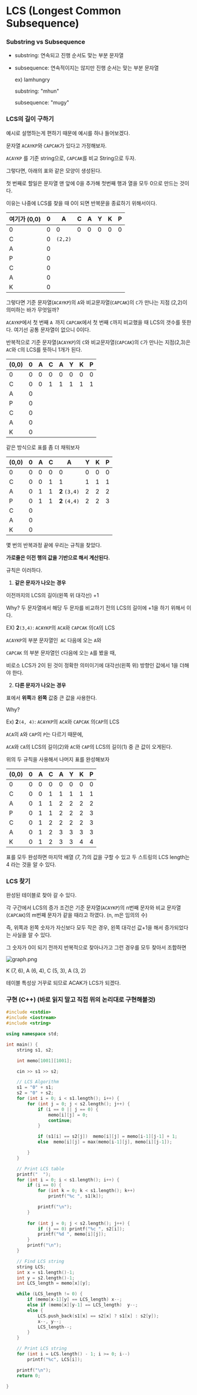 # LCS (Longest Common Subsequence)

### Substring vs Subsequence

- substring: 연속되고 진행 순서도 맞는 부분 문자열 

- subsequence: 연속적이지는 않지만 진행 순서는 맞는 부분 문자열

  ex) Iamhungry

   substring: "mhun"

  subsequence: "mugy"



### LCS의 길이 구하기

예시로 설명하는게 편하기 때문에 예시를 하나 들어보겠다. 

문자열 `ACAYKP`와 `CAPCAK`가 있다고 가정해보자.

 `ACAYKP` 를 기준 string으로, `CAPCAK`를  비교 String으로 두자. 

그렇다면, 아래의 표와 같은 모양이 생성된다. 

첫 번째로 할일은 문자열 맨 앞에 0을 추가해 첫번째 행과 열을 모두  0으로 만드는 것이다.

이유는 나중에 LCS를 찾을 때 0이 되면 반복문을 종료하기 위해서이다.

| 여기가 (0,0) | 0    | A       | C    | A    | Y    | K    | P    |
| ------------ | ---- | ------- | ---- | ---- | ---- | ---- | ---- |
| 0            | 0    | 0       | 0    | 0    | 0    | 0    | 0    |
| C            | 0    | `(2,2)` |      |      |      |      |      |
| A            | 0    |         |      |      |      |      |      |
| P            | 0    |         |      |      |      |      |      |
| C            | 0    |         |      |      |      |      |      |
| A            | 0    |         |      |      |      |      |      |
| K            | 0    |         |      |      |      |      |      |



그렇다면 기준 문자열(`ACAYKP`)의 `A`와 비교문자열(`CAPCAK`)의 `C`가 만나는 지점 (2,2)이 의미하는 바가 무엇일까? 

`ACAYKP`에서 첫 번째 `A `까지 `CAPCAK`에서 첫 번째 `C`까지 비교했을 때 LCS의 갯수를 뜻한다. 여기선 공통 문자열이 없으니 0이다.

반복적으로 기준 문자열(`ACAYKP`)의 `C`와 비교문자열(`CAPCAK`)의 `C`가 만나는 지점(2,3)은 `AC`와 `C`의 LCS를 뜻하니 1개가 된다.

| (0,0) | 0    | A    | C    | A    | Y    | K    | P    |
| ----- | ---- | ---- | ---- | ---- | ---- | ---- | ---- |
| 0     | 0    | 0    | 0    | 0    | 0    | 0    | 0    |
| C     | 0    | 0    | 1    | 1    | 1    | 1    | 1    |
| A     | 0    |      |      |      |      |      |      |
| P     | 0    |      |      |      |      |      |      |
| C     | 0    |      |      |      |      |      |      |
| A     | 0    |      |      |      |      |      |      |
| K     | 0    |      |      |      |      |      |      |



같은 방식으로 표를 좀 더 채워보자

| (0,0) | 0    | A    | C    | A             | Y    | K    | P    |
| ----- | ---- | ---- | ---- | ------------- | ---- | ---- | ---- |
| 0     | 0    | 0    | 0    | 0             | 0    | 0    | 0    |
| C     | 0    | 0    | 1    | 1             | 1    | 1    | 1    |
| A     | 0    | 1    | 1    | **2** `(3,4)` | 2    | 2    | 2    |
| P     | 0    | 1    | 1    | **2** `(4,4)` | 2    | 2    | 3    |
| C     | 0    |      |      |               |      |      |      |
| A     | 0    |      |      |               |      |      |      |
| K     | 0    |      |      |               |      |      |      |

몇 번의 반복과정 끝에 우리는 규칙을 찾았다. 

**가로줄은 이전 행의 값을 기반으로 해서 계산된다.** 

규칙은 이러하다.

1. **같은 문자가 나오는 경우**

 이전까지의 LCS의 길이(왼쪽 위 대각선) +1 

Why? 두 문자열에서 해당 두 문자를 비교하기 전의 LCS의 길이에 +1을 하기 위해서 이다. 

EX) **2**`(3,4)`: `ACAYKP`의 `ACA`와 `CAPCAK` 의`CA`의 LCS 

`ACAYKP`의 부분 문자열인` AC` 다음에 오는 `A`와 

`CAPCAK` 의 부분 문자열인  `C`다음에 오는 `A`를 봤을 때, 

비로소 LCS가 2이 된 것이 정확한 의미이기에 대각선(왼쪽 위) 방향인 값에서 1을 더해야 한다.



2. **다른 문자가 나오는 경우**

표에서 **위쪽**과 **왼쪽** 값중 큰 값을 사용한다. 

Why?

Ex) **2**`(4, 4)`:  `ACAYKP`의 `ACA`와 `CAPCAK` 의`CAP`의 LCS

`ACA`의 `A`와 `CAP`의 `P`는 다르기 때문에,

`ACA`와 `CA`의 LCS의 길이(2)와 `AC`와 `CAP`의 LCS의 길이(1) 중 큰 값이 오게된다. 



위의 두 규칙을 사용해서 나머지 표를 완성해보자

| (0,0) | 0    | A    | C    | A    | Y    | K    | P    |
| ----- | ---- | ---- | ---- | ---- | ---- | ---- | ---- |
| 0     | 0    | 0    | 0    | 0    | 0    | 0    | 0    |
| C     | 0    | 0    | 1    | 1    | 1    | 1    | 1    |
| A     | 0    | 1    | 1    | 2    | 2    | 2    | 2    |
| P     | 0    | 1    | 1    | 2    | 2    | 2    | 3    |
| C     | 0    | 1    | 2    | 2    | 2    | 2    | 3    |
| A     | 0    | 1    | 2    | 3    | 3    | 3    | 3    |
| K     | 0    | 1    | 2    | 3    | 3    | 4    | 4    |

표를 모두 완성하면 마지막 배열 (7, 7)의 값을 구할 수 있고 두 스트링의 LCS length는 4 라는 것을 알 수 있다.





### LCS 찾기

완성된 테이블로 찾아 갈 수 있다. 

각 구간에서 LCS의 증가 조건은 기준 문자열(`ACAYKP`)의 n번째 문자와 비교 문자열(`CAPCAK`)의 m번째 문자가 같을 때라고 하였다. (n, m은 임의의 수)

즉, 위쪽과 왼쪽 숫자가 자신보다 모두 작은 경우, 왼쪽 대각선 값+1을 해서 증가되었다는 사실을 알 수 있다. 

그 숫자가 0이 되기 전까지 반복적으로 찾아나가고 그런 경우를 모두 찾아서 조합하면

![graph.png](https://github.com/doooooooong/studyBoard/blob/master/algorithm/DP/images/LCS_string.png?raw=true)

K (7, 6), A (6, 4), C (5, 3), A (3, 2)

테이블 특성상 거꾸로 되므로 ACAK가 LCS가 되겠다.



### 구현 (C++) (바로 읽지 말고 직접 위의 논리대로 구현해볼것)

```c++
#include <cstdio>
#include <iostream>
#include <string>

using namespace std;

int main() {
    string s1, s2;

    int memo[1001][1001];

    cin >> s1 >> s2;

    // LCS Algorithm
    s1 = "0" + s1;
    s2 = "0" + s2;
    for (int i = 0; i < s1.length(); i++) {
        for (int j = 0; j < s2.length(); j++) {
            if (i == 0 || j == 0) {
                memo[i][j] = 0;
                continue;
            }

            if (s1[i] == s2[j])  memo[i][j] = memo[i-1][j-1] + 1;
            else  memo[i][j] = max(memo[i-1][j], memo[i][j-1]);

        }
    }

    // Print LCS table
    printf("  ");
    for (int i = 0; i < s1.length(); i++) {
        if (i == 0) {
            for (int k = 0; k < s1.length(); k++)
                printf("%c ", s1[k]);

            printf("\n");
        }
        
        for (int j = 0; j < s2.length(); j++) {
            if (j == 0) printf("%c ", s2[i]);
            printf("%d ", memo[i][j]);
        }
        printf("\n");
    }

    // Find LCS string
    string LCS;
    int x = s1.length()-1;
    int y = s2.length()-1;
    int LCS_length = memo[x][y];

    while (LCS_length != 0) {
        if (memo[x-1][y] == LCS_length) x--;
        else if (memo[x][y-1] == LCS_length)  y--;
        else {
            LCS.push_back(s1[x] == s2[x] ? s1[x] : s2[y]);
            x--, y--;
            LCS_length--;
        }
    }

    // Print LCS string
    for (int i = LCS.length() - 1; i >= 0; i--)
        printf("%c", LCS[i]);

    printf("\n");
    return 0;

}
```



